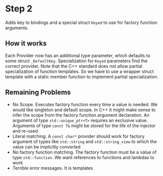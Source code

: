 # Step 2

Adds key to bindings and a special struct `Keyed` to use for factory
function arguments.

## How it works

Each Provider now has an additional type parameter, which defaults to some
struct `_DefaultKey`. Specialization for `Keyed` parameters find the correct
provider. Note that the C++ standard does not allow partial specialization of function templates. So we have to use a wrapper struct template with a static member function to implement partial specialization.

## Remaining Problems

- No Scope. Executes factory function every time a value is needed. We
  would like singleton and default scope. In C++ it might make sense to
  infer the scope from the factory function argument declaration. An
  argument of type `std::unique_ptr<T>` requires an exclusive
  value. Arguments of type `const T&` might be stored for the life of the
  injector and re-used
- Literal matching. A `const char*` provider should work for factory
  argument of types like `std::string` and `std::string_view` to which the
  value can be implicitly converted
- No factory function matching. The factory function must be a value of
  type `std::function`. We want references to functions and lambdas to work
- Terrible error messages. It is templates
